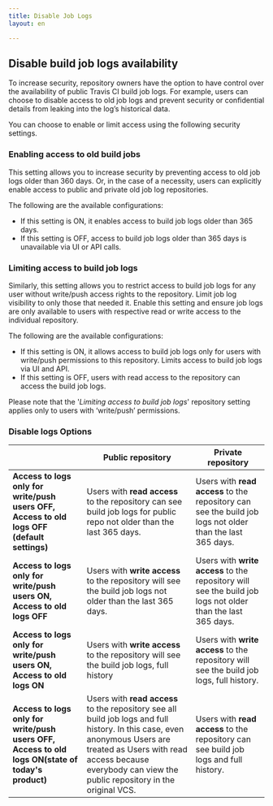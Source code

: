 ```yaml
---
title: Disable Job Logs
layout: en

---
```


## Disable build job logs availability
To increase security, repository owners have the option to have control over the availability of public Travis CI build job logs. For example, users can choose to disable access to old job logs and prevent security or confidential details from leaking into the log’s historical data.  

You can choose to enable or limit access using the following security settings. 

### Enabling access to old build jobs
This setting allows you to increase security by preventing access to old job logs older than 360 days. Or, in the case of a necessity, users can explicitly enable access to public and private old job log repositories.  

The following are the available configurations:
* If this setting is ON, it enables access to build job logs older than 365 days. 
* If this setting is OFF, access to build job logs older than 365 days is unavailable via UI or API calls. 

### Limiting access to build job logs
Similarly, this setting allows you to restrict access to build job logs for any user without write/push access rights to the repository. Limit job log visibility to only those that needed it. Enable this setting and ensure job logs are only available to users with respective read or write access to the individual repository.

The following are the available configurations:
* If this setting is ON, it allows access to build job logs only for users with write/push permissions to this repository. Limits access to build job logs via UI and API. 
* If this setting is OFF, users with read access to the repository can access the build job logs. 

Please note that the '*Limiting access to build job logs*' repository setting applies only to users with ‘write/push’ permissions.

### Disable logs Options 

|                                                                                                | Public repository                                                                                                                                                                                                                                                                                                                       | Private repository                                                                                |
|------------------------------------------------------------------------------------------------|-----------------------------------------------------------------------------------------------------------------------------------------------------------------------------------------------------------------------------------------------------------------------------------------------------------------------------------------|---------------------------------------------------------------------------------------------------|
| **Access to logs only for write/push users OFF, Access to old logs OFF (default settings)**        | Users with **read access** to the repository can see build job logs for public repo not older than the last 365 days.                                                                                                                                                                                                                           | Users with **read access** to the repository can see the build job logs not older than the last 365 days.   |
| **Access to logs only for write/push users ON, Access to old logs OFF**                            | Users with **write access** to the repository will see the build job logs not older than the last 365 days.                                                                                                                                                                                                                                       | Users with **write access** to the repository will see the build job logs not older than the last 365 days. |
| **Access to logs only for write/push users ON, Access to old logs ON**                             | Users with **write access** to the repository will see the build job logs, full history                                                                                                                                                                                                                                                     | Users with **write access** to the repository will see the build job logs, full history.              |
| **Access to logs only for write/push users OFF,  Access to old logs ON(state of today's product)** | Users with **read access** to the repository see all build job logs and full history. In this case, even anonymous Users are treated as Users with read access because everybody can view the public repository in the original VCS. | Users with **read access** to the repository can see build job logs and full history.                    |
 
